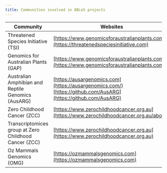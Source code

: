 ```yaml
---
title: Communities involved in ABLeS projects
---
```


| **Community** |                                                       **Websites**                                                       |
|--------------|---------------------------------------------------------------------------------------------------------------------|
| Threatened Species Initiative (TSI)            |             [https://www.genomicsforaustralianplants.com/](https://threatenedspeciesinitiative.com)              |
| Genomics for Australian Plants (GAP)            |             [https://www.genomicsforaustralianplants.com/](https://www.genomicsforaustralianplants.com)              |
|        Australian Amphibian and Reptile Genomics (AusARG)        | [https://ausargenomics.com](https://ausargenomics.com/) <br/>[https://github.com/AusARG](https://github.com/AusARG)  |
|    Zero Childhood Cancer (ZCC)            |            [https://www.zerochildhoodcancer.org.au](https://www.zerochildhoodcancer.org.au/about/)             |
|  Transcriptomices group at Zero Childhood Cancer (ZCC)            |            [https://www.zerochildhoodcancer.org.au](https://www.zerochildhoodcancer.org.au)             |
| Oz Mammals Genomics (OMG) |                            [https://ozmammalsgenomics.com](https://ozmammalsgenomics.com)                             |












